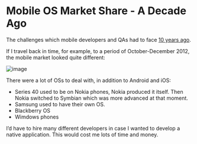# Mobile OS Market Share - A Decade Ago

The challenges which mobile developers and QAs had to face [10 years ago](https://lana-20.github.io/mobile-os-market-share/).

If I travel back in time, for example, to a period of October-December 2012, the mobile market looked quite different:

![image](https://user-images.githubusercontent.com/70295997/211892222-3e2aa332-e5c1-4460-8543-232df650417a.png)

There were a lot of OSs to deal with, in addition to Android and iOS:
- Series 40 used to be on Nokia phones, Nokia produced it itself. Then Nokia switched to Symbian which was more advanced at that moment.
- Samsung used to have their own OS.
- Blackberry OS
- Wimdows phones

I’d have to hire many different developers in case I wanted to develop a native application. This would cost me lots of time and money.


